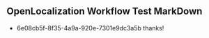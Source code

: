 ## OpenLocalization Workflow Test MarkDown
* 6e08cb5f-8f35-4a9a-920e-7301e9dc3a5b thanks!

<!--HONumber=Jul16_HO3-->



